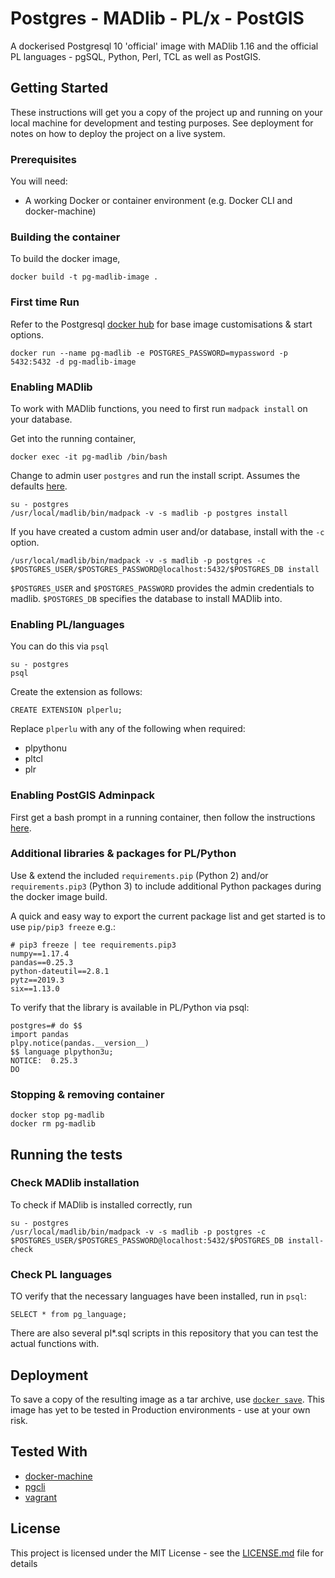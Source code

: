 # Postgres - MADlib - PL/x - PostGIS

A dockerised Postgresql 10 'official' image with MADlib 1.16 and the official PL languages - pgSQL, Python, Perl, TCL as well as PostGIS.

## Getting Started

These instructions will get you a copy of the project up and running on your local machine for development and testing purposes. See deployment for notes on how to deploy the project on a live system.

### Prerequisites

You will need:

* A working Docker or container environment (e.g. Docker CLI and docker-machine)

### Building the container

To build the docker image,
```
docker build -t pg-madlib-image .
```

### First time Run

Refer to the Postgresql [docker hub](https://hub.docker.com/_/postgres) for base image customisations & start options.

```
docker run --name pg-madlib -e POSTGRES_PASSWORD=mypassword -p 5432:5432 -d pg-madlib-image
```

### Enabling MADlib
To work with MADlib functions, you need to first run `madpack install` on your database.

Get into the running container,
```
docker exec -it pg-madlib /bin/bash
```

Change to admin user `postgres` and run the install script. Assumes the defaults [here](https://cwiki.apache.org/confluence/display/MADLIB/Installation+Guide#InstallationGuide-Envvariables).
```
su - postgres
/usr/local/madlib/bin/madpack -v -s madlib -p postgres install
```

If you have created a custom admin user and/or database, install with the `-c` option.
```
/usr/local/madlib/bin/madpack -v -s madlib -p postgres -c $POSTGRES_USER/$POSTGRES_PASSWORD@localhost:5432/$POSTGRES_DB install
```

`$POSTGRES_USER` and `$POSTGRES_PASSWORD` provides the admin credentials to madlib.
`$POSTGRES_DB` specifies the database to install MADlib into.

### Enabling PL/languages

You can do this via `psql`

```
su - postgres
psql
```

Create the extension as follows:
```
CREATE EXTENSION plperlu;
```
Replace `plperlu` with any of the following when required:

* plpythonu
* pltcl
* plr

### Enabling PostGIS Adminpack

First get a bash prompt in a running container, then follow the instructions [here](https://trac.osgeo.org/postgis/wiki/UsersWikiPostGIS24UbuntuPGSQL10Apt#EnableAdminpack).

### Additional libraries & packages for PL/Python

Use & extend the included ```requirements.pip``` (Python 2) and/or ```requirements.pip3``` (Python 3) to include additional Python packages during the docker image build.

A quick and easy way to export the current package list and get started is to use ```pip/pip3 freeze``` e.g.:

```
# pip3 freeze | tee requirements.pip3
numpy==1.17.4
pandas==0.25.3
python-dateutil==2.8.1
pytz==2019.3
six==1.13.0
```

To verify that the library is available in PL/Python via psql:
```
postgres=# do $$
import pandas
plpy.notice(pandas.__version__)
$$ language plpython3u;
NOTICE:  0.25.3
DO
```


### Stopping & removing container

```
docker stop pg-madlib
docker rm pg-madlib
```

## Running the tests

### Check MADlib installation

To check if MADlib is installed correctly, run
```
su - postgres
/usr/local/madlib/bin/madpack -v -s madlib -p postgres -c $POSTGRES_USER/$POSTGRES_PASSWORD@localhost:5432/$POSTGRES_DB install-check
```

### Check PL languages

TO verify that the necessary languages have been installed, run in `psql`:
```
SELECT * from pg_language;
```

There are also several pl*.sql scripts in this repository that you can test the actual functions with.

## Deployment

To save a copy of the resulting image as a tar archive, use [`docker save`](https://docs.docker.com/engine/reference/commandline/save/). This image has yet to be tested in Production environments - use at your own risk.

## Tested With

* [docker-machine](https://docs.docker.com/machine/)
* [pgcli](https://www.pgcli.com/)
* [vagrant](https://www.vagrantup.com/)

## License

This project is licensed under the MIT License - see the [LICENSE.md](LICENSE.md) file for details
